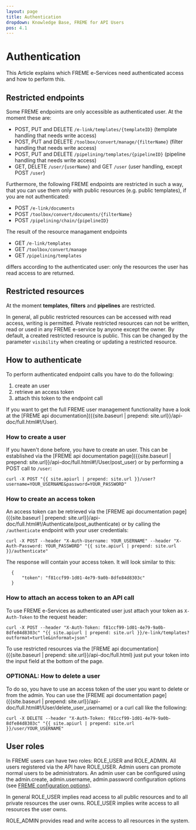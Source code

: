```yaml
---
layout: page
title: Authentication
dropdown: Knowledge Base, FREME for API Users
pos: 4.1
---
```


# Authentication

This Article explains which FREME e-Services need authenticated access and how to perform this.

## Restricted endpoints

Some FREME endpoints are only accessible as authenticated user. At the moment these are:

  * POST, PUT and DELETE `/e-link/templates/{templateID}` (template handling that needs write access)
  * POST, PUT and DELETE `/toolbox/convert/manage/{filterName}` (filter handling that needs write access)
  * POST, PUT and DELETE `/pipelining/templates/{pipelineID}` (pipeline handling that needs write access)
  * GET, DELETE `/user/{userName}` and GET `/user` (user handling, except POST `/user`)

Furthermore, the following FREME endpoints are restricted in such a way, that you can use them only with public resources (e.g. public templates), if you are not authenticated:

  * POST `/e-link/documents`
  * POST `/toolbox/convert/documents/{filterName}`
  * POST `/pipelining/chain/{pipelineID}`

The result of the resource managament endpoints

  * GET `/e-link/templates`  
  * GET `/toolbox/convert/manage`
  * GET `/pipelining/templates`

differs according to the authenticated user: only the resources the user has read access to are returned.


  
## Restricted resources

At the moment **templates**, **filters** and **pipelines** are restricted.

In general, all public restricted resources can be accessed with read access, writing is permitted. Private restricted resources can not be written, read or used in any FREME e-service by anyone except the owner. By default, a created restricted resource is public. This can be changed by the parameter `visibility` when creating or updating a restricted resource.

## How to authenticate

To perform authenticated endpoint calls you have to do the following:

  1. create an user
  2. retrieve an access token
  3. attach this token to the endpoint call
  
If you want to get the full FREME user management functionality have a look at the [FREME api documentation]({{site.baseurl | prepend: site.url}}/api-doc/full.html#!/User). 

### How to create a user

If you haven't done before, you have to create an user. This can be established via the [FREME api documentation page]({{site.baseurl | prepend: site.url}}/api-doc/full.html#!/User/post_user) or by performing a POST call to `/user`:
  
```
curl -X POST "{{ site.apiurl | prepend: site.url }}/user?username=YOUR_USERNAME&password=YOUR_PASSWORD"
```

### How to create an access token

An access token can be retrieved via the [FREME api documentation page]({{site.baseurl | prepend: site.url}}/api-doc/full.html#!/Authenticate/post_authenticate) or by calling the `/authenticate` endpoint with your user credentials:

```
curl -X POST --header "X-Auth-Username: YOUR_USERNAME" --header "X-Auth-Password: YOUR_PASSWORD" "{{ site.apiurl | prepend: site.url }}/authenticate"
```

The response will contain your access token. It will look similar to this:

```
  {
      "token": "f81ccf99-1d01-4e79-9a0b-8dfe84d8303c"
  }
```

### How to attach an access token to an API call

To use FREME e-Services as authenticated user just attach your token as `X-Auth-Token` to the request header:

```
curl -X POST --header "X-Auth-Token: f81ccf99-1d01-4e79-9a0b-8dfe84d8303c" "{{ site.apiurl | prepend: site.url }}/e-link/templates?outformat=turtle&informat=json"
```

To use restricted resources via the [FREME api documentation]({{site.baseurl | prepend: site.url}}/api-doc/full.html) just put your token into the input field at the bottom of the page.

### OPTIONAL: How to delete a user

To do so, you have to use an access token of the user you want to delete or from the admin.
You can use the [FREME api documentation page]({{site.baseurl | prepend: site.url}}/api-doc/full.html#!/User/delete_user_username) or a curl call like the following:

```
curl -X DELETE --header "X-Auth-Token: f81ccf99-1d01-4e79-9a0b-8dfe84d8303c" "{{ site.apiurl | prepend: site.url }}/user/YOUR_USERNAME"
```

## User roles

In FREME users can have two roles: ROLE_USER and ROLE_ADMIN. All users registered via the API have ROLE_USER. Admin users can promote normal users to be administrators. An admin user can be configured using the admin.create, admin.username, admin.password configuration options (see [FREME configuration options](http://api-dev.freme-project.eu/doc/knowledge-base/configuration-options.html)).

In general ROLE_USER implies read access to all public resources and to all private resources the user owns. ROLE_USER implies write access to all resources the user owns.

ROLE_ADMIN provides read and write access to all resources in the system.
